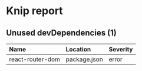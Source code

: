 # Knip report

## Unused devDependencies (1)

| Name             | Location     | Severity |
| :--------------- | :----------- | :------- |
| react-router-dom | package.json | error    |

